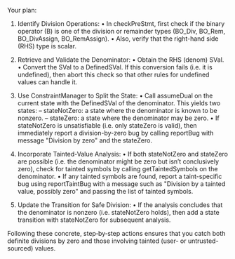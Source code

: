 Your plan:

1. Identify Division Operations:
   • In checkPreStmt, first check if the binary operator (B) is one of the division or remainder types (BO_Div, BO_Rem, BO_DivAssign, BO_RemAssign).
   • Also, verify that the right-hand side (RHS) type is scalar.

2. Retrieve and Validate the Denominator:
   • Obtain the RHS (denom) SVal.
   • Convert the SVal to a DefinedSVal. If this conversion fails (i.e. it is undefined), then abort this check so that other rules for undefined values can handle it.

3. Use ConstraintManager to Split the State:
   • Call assumeDual on the current state with the DefinedSVal of the denominator. This yields two states:
     – stateNotZero: a state where the denominator is known to be nonzero.
     – stateZero: a state where the denominator may be zero.
   • If stateNotZero is unsatisfiable (i.e. only stateZero is valid), then immediately report a division-by-zero bug by calling reportBug with message "Division by zero" and the stateZero.

4. Incorporate Tainted-Value Analysis:
   • If both stateNotZero and stateZero are possible (i.e. the denominator might be zero but isn’t conclusively zero), check for tainted symbols by calling getTaintedSymbols on the denominator.
   • If any tainted symbols are found, report a taint-specific bug using reportTaintBug with a message such as "Division by a tainted value, possibly zero" and passing the list of tainted symbols.

5. Update the Transition for Safe Division:
   • If the analysis concludes that the denominator is nonzero (i.e. stateNotZero holds), then add a state transition with stateNotZero for subsequent analysis.

Following these concrete, step‐by‐step actions ensures that you catch both definite divisions by zero and those involving tainted (user- or untrusted-sourced) values.
